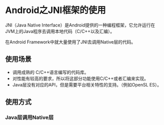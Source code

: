 # Android之JNI框架的使用

JNI（Java Native Interface）是Android提供的一种编程框架，它允许运行在JVM上的Java程序去调用本地代码（C/C++以及汇编）。

在Android Framework中就大量使用了JNI去调用Native层的代码。

## 使用场景

* 调用成熟的 C/C++语言编写的代码库。
* 对性能有较高的要求，所以将这部分功能使用C/C++或者汇编来实现。
* Java层没有对应的API，但是需要平台相关特性的支持。（例如OpenSL ES）。



## 使用方式

### Java层调用Native层
